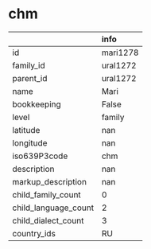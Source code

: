 # chm
|                      | info     |
|:---------------------|:---------|
| id                   | mari1278 |
| family_id            | ural1272 |
| parent_id            | ural1272 |
| name                 | Mari     |
| bookkeeping          | False    |
| level                | family   |
| latitude             | nan      |
| longitude            | nan      |
| iso639P3code         | chm      |
| description          | nan      |
| markup_description   | nan      |
| child_family_count   | 0        |
| child_language_count | 2        |
| child_dialect_count  | 3        |
| country_ids          | RU       |
